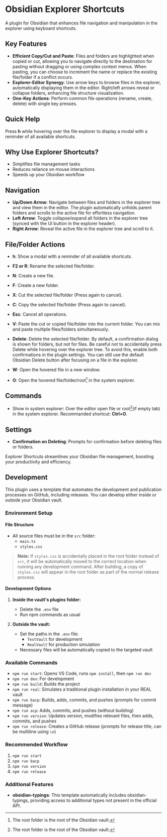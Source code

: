 # Obsidian Explorer Shortcuts

A plugin for Obsidian that enhances file navigation and manipulation in the explorer using keyboard shortcuts.

## Key Features

- **Efficient Copy/Cut and Paste**: Files and folders are highlighted when copied or cut, allowing you to navigate directly to the destination for pasting without dragging or using complex context menus. When pasting, you can choose to increment the name or replace the existing file/folder if a conflict occurs.
- **Explorer-Editor Synergy**: Use arrow keys to browse files in the explorer, automatically displaying them in the editor. Right/left arrows reveal or collapse folders, enhancing file structure visualization.
- **One-Key Actions**: Perform common file operations (rename, create, delete) with single key presses.

## Quick Help

Press **h** while hovering over the file explorer to display a modal with a reminder of all available shortcuts.

## Why Use Explorer Shortcuts?

- Simplifies file management tasks
- Reduces reliance on mouse interactions
- Speeds up your Obsidian workflow

## Navigation

- **Up/Down Arrow**: Navigate between files and folders in the explorer tree and view them in the editor. The plugin automatically unfolds parent folders and scrolls to the active file for effortless navigation.
- **Left Arrow**: Toggle collapse/expand all folders in the explorer tree (synced with the UI button in the explorer header).
- **Right Arrow**: Reveal the active file in the explorer tree and scroll to it.

## File/Folder Actions

- **h**: Show a modal with a reminder of all available shortcuts.  
  
- **F2 or R**: Rename the selected file/folder.
- **N**: Create a new file.
- **F**: Create a new folder.
- **X**: Cut the selected file/folder (Press again to cancel).
- **C**: Copy the selected file/folder (Press again to cancel).
- **Esc**: Cancel all operations.
- **V**: Paste the cut or copied file/folder into the current folder. You can mix and paste multiple files/folders simultaneously.
- **Delete**: Delete the selected file/folder. By default, a confirmation dialog is shown for folders, but not for files. Be careful not to accidentally press Delete while hovering over the explorer tree. To avoid this, enable both confirmations in the plugin settings. You can still use the default Obsidian Delete button after focusing on a file in the explorer.
- **W**: Open the hovered file in a new window.
- **O**: Open the hovered file/folder/root[^1] in the system explorer.

## Commands

- Show in system explorer: Over the editor open file or root[^1](if empty tab) in the system explorer. Recommanded shortcut: **Ctrl+O**.



## Settings

- **Confirmation on Deleting**: Prompts for confirmation before deleting files or folders.

Explorer Shortcuts streamlines your Obsidian file management, boosting your productivity and efficiency.  
  
## Development

This plugin uses a template that automates the development and publication processes on GitHub, including releases. You can develop either inside or outside your Obsidian vault.

### Environment Setup

#### File Structure
- All source files must be in the `src` folder:
  - `main.ts`
  - `styles.css`

> **Note:** If `styles.css` is accidentally placed in the root folder instead of `src`, it will be automatically moved to the correct location when running any development command. After building, a copy of `styles.css` will appear in the root folder as part of the normal release process.

#### Development Options
1. **Inside the vault's plugins folder:**
   - Delete the `.env` file
   - Run npm commands as usual

2. **Outside the vault:**
   - Set the paths in the `.env` file:
     - `TestVault` for development
     - `RealVault` for production simulation
   - Necessary files will be automatically copied to the targeted vault

### Available Commands

- `npm run start`: Opens VS Code, runs `npm install`, then `npm run dev`
- `npm run dev`: For development
- `npm run build`: Builds the project
- `npm run real`: Simulates a traditional plugin installation in your REAL vault
- `npm run bacp`: Builds, adds, commits, and pushes (prompts for commit message)
- `npm run acp`: Adds, commits, and pushes (without building)
- `npm run version`: Updates version, modifies relevant files, then adds, commits, and pushes
- `npm run release`: Creates a GitHub release (prompts for release title, can be multiline using `\n`)

### Recommended Workflow

1. `npm run start`
2. `npm run bacp`
3. `npm run version`
4. `npm run release`

### Additional Features

- **obsidian-typings**: This template automatically includes obsidian-typings, providing access to additional types not present in the official API.

[^1]: The root folder is the root of the Obsidian vault.
